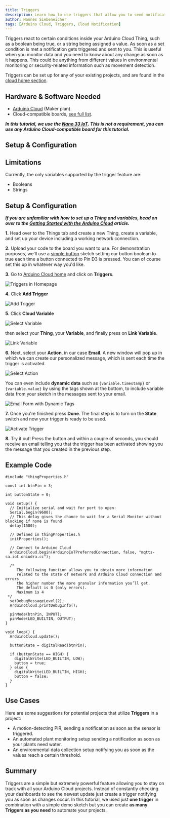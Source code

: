 ```yaml
---
title: Triggers
description: Learn how to use triggers that allow you to send notifications based on set conditions.
author: Hannes Siebeneicher
tags: [Arduino Cloud, Triggers, Cloud Notification]
---
```


Triggers react to certain conditions inside your Arduino Cloud Thing, such as a boolean being true, or a string being assigned a value. As soon as a set condition is met a notification gets triggered and sent to you. This is useful when you monitor data and you need to know about any change as soon as it happens. This could be anything from different values in environmental monitoring or security-related information such as movement detection.

Triggers can be set up for any of your existing projects, and are found in the [cloud home section](https://cloud.arduino.cc/home/).

## Hardware & Software Needed

- [Arduino Cloud](https://app.arduino.cc/) (Maker plan).
- Cloud-compatible boards, [see full list](https://docs.arduino.cc/arduino-cloud/guides/overview#compatible-hardware).

***In this tutorial, we use the [Nano 33 IoT](https://store.arduino.cc/products/arduino-nano-33-iot). This is not a requirement, you can use any Arduino Cloud-compatible board for this tutorial.***

## Setup & Configuration

## Limitations

Currently, the only variables supported by the trigger feature are:

- Booleans
- Strings

## Setup & Configuration

***If you are unfamiliar with how to set up a Thing and variables, head on over to the [Getting Started with the Arduino Cloud](/arduino-cloud/guides/overview) article.***

**1.** Head over to the Things tab and create a new Thing, create a variable, and set up your device including a working network connection.

**2.** Upload your code to the board you want to use. For demonstration purposes, we'll use a [simple button](#example-code) sketch setting our button boolean to true each time a button connected to Pin D3 is pressed. You can of course set this up in whatever way you'd like.

**3.** Go to [Arduino Cloud home](https://cloud.arduino.cc/home/) and click on **Triggers**.
 

![Triggers in Homepage](./assets/triggerHomepage.png)

**4.** Click **Add Trigger**

![Add Trigger](./assets/addTrigger.png)

**5.** Click **Cloud Variable**

![Select Variable](./assets/selectVariable.png)

 then select your **Thing**, your **Variable**, and finally press on **Link Variable**.

![Link Variable](./assets/linkVariable.png)

**6.** Next, select your **Action**, in our case **Email**. A new window will pop up in which we can create our personalized message, which is sent each time the trigger is activated.

![Select Action](./assets/selectAction.png)

You can even include **dynamic data** such as `{variable.timestamp}` or `{variable.value}` by using the tags shown at the bottom, to include variable data from your sketch in the messages sent to your email.

![Email Form with Dynamic Tags](./assets/emailForm.png)

**7.** Once you're finished press **Done**. The final step is to turn on the **State** switch and now your trigger is ready to be used.

![Activate Trigger](./assets/activateTrigger.png)

**8.** Try it out! Press the button and within a couple of seconds, you should receive an email telling you that the trigger has been activated showing you the message that you created in the previous step.

## Example Code

```arduino
#include "thingProperties.h"

const int btnPin = 3;

int buttonState = 0;

void setup() {
  // Initialize serial and wait for port to open:
  Serial.begin(9600);
  // This delay gives the chance to wait for a Serial Monitor without blocking if none is found
  delay(1500); 

  // Defined in thingProperties.h
  initProperties();

  // Connect to Arduino Cloud
  ArduinoCloud.begin(ArduinoIoTPreferredConnection, false, "mqtts-sa.iot.oniudra.cc");
  
  /*
     The following function allows you to obtain more information
     related to the state of network and Arduino Cloud connection and errors
     the higher number the more granular information you’ll get.
     The default is 0 (only errors).
     Maximum is 4
 */
  setDebugMessageLevel(2);
  ArduinoCloud.printDebugInfo();
  
  pinMode(btnPin, INPUT);
  pinMode(LED_BUILTIN, OUTPUT);
}

void loop() {
  ArduinoCloud.update();
  
  buttonState = digitalRead(btnPin);
  
  if (buttonState == HIGH) {
    digitalWrite(LED_BUILTIN, LOW);
    button = true;
  } else {
    digitalWrite(LED_BUILTIN, HIGH);
    button = false;
  }
}
```

## Use Cases

Here are some suggestions for potential projects that utilize **Triggers** in a project:

- A motion-detecting PIR, sending a notification as soon as the sensor is triggered.
- An automated plant monitoring setup sending a notification as soon as your plants need water.
- An environmental data collection setup notifying you as soon as the values reach a certain threshold.


## Summary
Triggers are a simple but extremely powerful feature allowing you to stay on track with all your Arduino Cloud projects. Instead of constantly checking your dashboards to see the newest update just create a trigger notifying you as soon as changes occur. In this tutorial, we used just **one trigger** in combination with a simple demo sketch but you can create **as many Triggers as you need** to automate your projects.